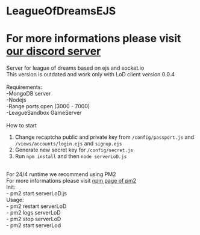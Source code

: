 # LeagueOfDreamsEJS
# For more informations please visit <a href="https://discord.gg/NUDmnGR2ka">our discord server</a>

Server for league of dreams based on ejs and socket.io<br>
This version is outdated and work only with LoD client version 0.0.4<br>
<br>
Requirements:<br>
 -MongoDB server<br>
 -Nodejs<br>
 -Range ports open (3000 - 7000)<br>
 -LeagueSandbox GameServer<br>
<br>
How to start<br>
1. Change recaptcha public and private key from `/config/passport.js` and `/views/accounts/login.ejs` and `signup.ejs`<br>
2. Generate new secret key for `/config/secret.js`<br>
3. Run `npm install` and then `node serverLoD.js`<br><br>

For 24/4 runtime we recommend using PM2<br>
For more informations please visit <a href="https://www.npmjs.com/package/pm2">npm page of pm2</a><br>
 Init:<br>
     - pm2 start serverLoD.js<br>
 Usage:<br>
     - pm2 restart serverLoD<br>
     - pm2 logs serverLoD<br>
     - pm2 stop serverLoD<br>
     - pm2 start serverLod<br>
